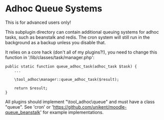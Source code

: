 Adhoc Queue Systems
===

This is for advanced users only!

This subplugin directory can contain additional queuing systems for adhoc tasks, such as beanstalk and redis.
The cron system will still run in the background as a backup unless you disable that.

It relies on a core hack (don't all of my plugins?!), you need to change this function in '/lib/classes/task/manager.php':
```
public static function queue_adhoc_task(adhoc_task $task) {
    ...

    \tool_adhoc\manager::queue_adhoc_task($result);

    return $result;
}
```

All plugins should implement "\tool_adhoc\queue" and must have a class "queue".
See 'cron' or 'https://github.com/unikent/moodle-queue_beanstalk' for example implementations.
